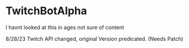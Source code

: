 # TwitchBotAlpha

I havnt looked at this in ages not sure of content

8/28/23
Twitch API changed, original Version predicated. (Needs Patch)
